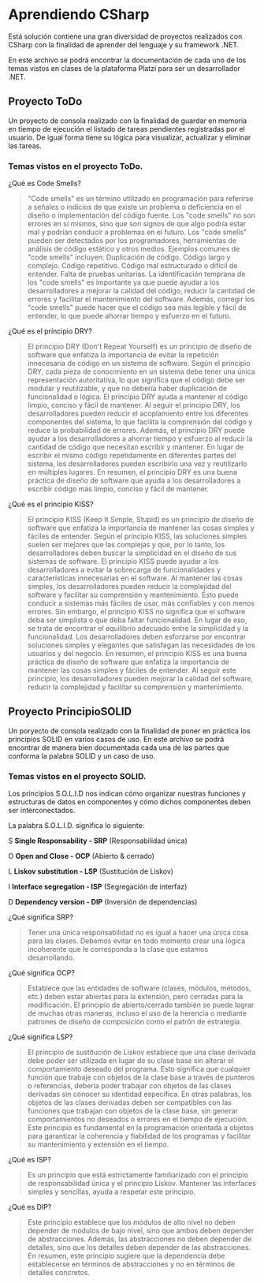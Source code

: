 # Aprendiendo CSharp

Está solución contiene una gran diversidad de proyectos realizados con CSharp con la finalidad
de aprender del lenguaje y su framework .NET.

En este archivo se podrá encontrar la documentación de cada uno de los temas vistos en clases de la plataforma
Platzi para ser un desarrollador .NET.

## Proyecto ToDo

Un proyecto de consola realizado con la finalidad de guardar en memoria en tiempo de ejecución el listado
de tareas pendientes registradas por el usuario. De igual forma tiene su lógica para visualizar, actualizar
y eliminar las tareas.

### Temas vistos en el proyecto ToDo.

¿Qué es Code Smells?

> "Code smells" es un término utilizado en programación para referirse a señales o indicios de que existe un problema o deficiencia en el diseño o implementación del código fuente. Los "code smells" no son errores en sí mismos, sino que son signos de que algo podría estar mal y podrían conducir a problemas en el futuro. Los "code smells" pueden ser detectados por los programadores, herramientas de análisis de código estático y otros medios. Ejemplos comunes de "code smells" incluyen: Duplicación de código. Código largo y complejo. Código repetitivo. Código mal estructurado o difícil de entender. Falta de pruebas unitarias. La identificación temprana de los "code smells" es importante ya que puede ayudar a los desarrolladores a mejorar la calidad del código, reducir la cantidad de errores y facilitar el mantenimiento del software. Además, corregir los "code smells" puede hacer que el código sea más legible y fácil de entender, lo que puede ahorrar tiempo y esfuerzo en el futuro.

¿Qué es el principio DRY?

> El principio DRY (Don't Repeat Yourself) es un principio de diseño de software que enfatiza la importancia de evitar la repetición innecesaria de código en un sistema de software. Según el principio DRY, cada pieza de conocimiento en un sistema debe tener una única representación autoritativa, lo que significa que el código debe ser modular y reutilizable, y que no debería haber duplicación de funcionalidad o lógica. El principio DRY ayuda a mantener el código limpio, conciso y fácil de mantener. Al seguir el principio DRY, los desarrolladores pueden reducir el acoplamiento entre los diferentes componentes del sistema, lo que facilita la comprensión del código y reduce la probabilidad de errores. Además, el principio DRY puede ayudar a los desarrolladores a ahorrar tiempo y esfuerzo al reducir la cantidad de código que necesitan escribir y mantener. En lugar de escribir el mismo código repetidamente en diferentes partes del sistema, los desarrolladores pueden escribirlo una vez y reutilizarlo en múltiples lugares. En resumen, el principio DRY es una buena práctica de diseño de software que ayuda a los desarrolladores a escribir código más limpio, conciso y fácil de mantener.

¿Qué es el principio KISS?

> El principio KISS (Keep It Simple, Stupid) es un principio de diseño de software que enfatiza la importancia de mantener las cosas simples y fáciles de entender. Según el principio KISS, las soluciones simples suelen ser mejores que las complejas y que, por lo tanto, los desarrolladores deben buscar la simplicidad en el diseño de sus sistemas de software. El principio KISS puede ayudar a los desarrolladores a evitar la sobrecarga de funcionalidades y características innecesarias en el software. Al mantener las cosas simples, los desarrolladores pueden reducir la complejidad del software y facilitar su comprensión y mantenimiento. Esto puede conducir a sistemas más fáciles de usar, más confiables y con menos errores. Sin embargo, el principio KISS no significa que el software deba ser simplista o que deba faltar funcionalidad. En lugar de eso, se trata de encontrar el equilibrio adecuado entre la simplicidad y la funcionalidad. Los desarrolladores deben esforzarse por encontrar soluciones simples y elegantes que satisfagan las necesidades de los usuarios y del negocio. En resumen, el principio KISS es una buena práctica de diseño de software que enfatiza la importancia de mantener las cosas simples y fáciles de entender. Al seguir este principio, los desarrolladores pueden mejorar la calidad del software, reducir la complejidad y facilitar su comprensión y mantenimiento.


## Proyecto PrincipioSOLID

Un poryecto de consola realizado con la finalidad de poner en práctica los principios SOLID
en varios casos de uso. En este archivo se podrá encontrar de manera bien documentada cada una de las partes que conforma la palabra SOLID y un caso de uso.

### Temas vistos en el proyecto SOLID.

Los principios S.O.L.I.D nos indican cómo organizar nuestras funciones y estructuras de datos
en componentes y cómo dichos componentes deben ser interconectados.

La palabra S.O.L.I.D. significa lo siguiente:

S <strong>Single Responsability -  SRP</strong> (Responsabilidad única)

O <strong>Open and Close -  OCP</strong> (Abierto & cerrado)

L <strong>Liskov substitution - LSP</strong> (Sustitución de Liskov)

I <strong>Interface segregation - ISP</strong> (Segregación de interfaz)

D <strong>Dependency version - DIP</strong> (Inversión de dependencias)

¿Qué significa SRP?

> Tener una única responsabilidad no es igual a hacer una única cosa para las clases. Debemos evitar en todo momento crear una lógica incoherente que le corresponda a la clase que estamos desarrollando.

¿Qué significa OCP?

> Establece que las entidades de software (clases, módulos, métodos, etc.) deben estar abiertas para la extensión, pero cerradas para la modificación. El principio de abierto/cerrado también se puede lograr de muchas otras maneras, incluso el uso de la herencia o mediante patrones de diseño de composición como el patrón de estrategia.

¿Qué significa LSP?

> El principio de sustitución de Liskov establece que una clase derivada debe poder ser utilizada en lugar de su clase base sin alterar el comportamiento deseado del programa. Esto significa que cualquier función que trabaje con objetos de la clase base a través de punteros o referencias, debería poder trabajar con objetos de las clases derivadas sin conocer su identidad específica. En otras palabras, los objetos de las clases derivadas deben ser compatibles con las funciones que trabajan con objetos de la clase base, sin generar comportamientos no deseados o errores en el tiempo de ejecución. Este principio es fundamental en la programación orientada a objetos para garantizar la coherencia y fiabilidad de los programas y facilitar su mantenimiento y extensión en el tiempo.

¿Qué es ISP?

> Es un principio que está estrictamente familiarizado con el principio de responsabilidad única y el principio Liskov. Mantener las interfaces simples y sencillas, ayuda a respetar este principio.

¿Qué es DIP?

> Este principio establece que los módulos de alto nivel no deben depender de módulos de bajo nivel, sino que ambos deben depender de abstracciones. Además, las abstracciones no deben depender de detalles, sino que los detalles deben depender de las abstracciones. En resumen, este principio sugiere que la dependencia debe establecerse en términos de abstracciones y no en términos de detalles concretos.